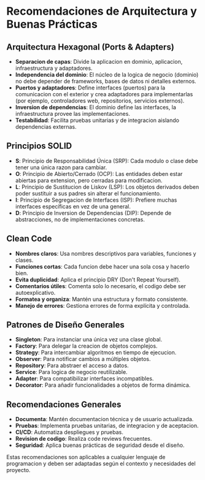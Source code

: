 # Recomendaciones de Arquitectura y Buenas Prácticas

## Arquitectura Hexagonal (Ports & Adapters)
- **Separacion de capas**: Divide la aplicacion en dominio, aplicacion, infraestructura y adaptadores.
- **Independencia del dominio**: El núcleo de la logica de negocio (dominio) no debe depender de frameworks, bases de datos ni detalles externos.
- **Puertos y adaptadores**: Define interfaces (puertos) para la comunicacion con el exterior y crea adaptadores para implementarlas (por ejemplo, controladores web, repositorios, servicios externos).
- **Inversion de dependencias**: El dominio define las interfaces, la infraestructura provee las implementaciones.
- **Testabilidad**: Facilita pruebas unitarias y de integracion aislando dependencias externas.

## Principios SOLID
- **S**: Principio de Responsabilidad Única (SRP): Cada modulo o clase debe tener una única razon para cambiar.
- **O**: Principio de Abierto/Cerrado (OCP): Las entidades deben estar abiertas para extension, pero cerradas para modificacion.
- **L**: Principio de Sustitucion de Liskov (LSP): Los objetos derivados deben poder sustituir a sus padres sin alterar el funcionamiento.
- **I**: Principio de Segregacion de Interfaces (ISP): Prefiere muchas interfaces específicas en vez de una general.
- **D**: Principio de Inversion de Dependencias (DIP): Depende de abstracciones, no de implementaciones concretas.

## Clean Code
- **Nombres claros**: Usa nombres descriptivos para variables, funciones y clases.
- **Funciones cortas**: Cada funcion debe hacer una sola cosa y hacerlo bien.
- **Evita duplicidad**: Aplica el principio DRY (Don't Repeat Yourself).
- **Comentarios útiles**: Comenta solo lo necesario, el codigo debe ser autoexplicativo.
- **Formatea y organiza**: Mantén una estructura y formato consistente.
- **Manejo de errores**: Gestiona errores de forma explícita y controlada.

## Patrones de Diseño Generales
- **Singleton**: Para instanciar una única vez una clase global.
- **Factory**: Para delegar la creacion de objetos complejos.
- **Strategy**: Para intercambiar algoritmos en tiempo de ejecucion.
- **Observer**: Para notificar cambios a múltiples objetos.
- **Repository**: Para abstraer el acceso a datos.
- **Service**: Para logica de negocio reutilizable.
- **Adapter**: Para compatibilizar interfaces incompatibles.
- **Decorator**: Para añadir funcionalidades a objetos de forma dinámica.

## Recomendaciones Generales
- **Documenta**: Mantén documentacion técnica y de usuario actualizada.
- **Pruebas**: Implementa pruebas unitarias, de integracion y de aceptacion.
- **CI/CD**: Automatiza despliegues y pruebas.
- **Revision de codigo**: Realiza code reviews frecuentes.
- **Seguridad**: Aplica buenas prácticas de seguridad desde el diseño.

Estas recomendaciones son aplicables a cualquier lenguaje de programacion y deben ser adaptadas según el contexto y necesidades del proyecto.
